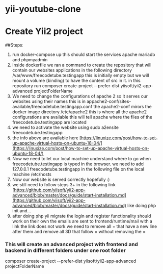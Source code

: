 # yii-youtube-clone

# Create Yii2 project

##Steps:
1. run docker-compose up this should start the services apache mariadb and phpmyadmin
2. inside dockerfile we ran a command to create the repository that will contain our websites applications in the following directory /var/www/freecodetube.testingapp this is initially empty but we will mount a volume (binding) to have the content of src in it. in this repository run composer create-project --prefer-dist yiisoft/yii2-app-advanced projectFolderName
3. We need to change the configurations of apache 2 so it serves our websites using their names this is in appache2-conf/sites-available/freecodetube.testingapp.conf the apache2-conf mirors the docker image directory /etc/apache2 this is where all the apache2 configurations are available this will tell apache where the files of the freecodetube.testingapp are located
4. we need to activate the website using sudo a2ensite freecodetube.testingapp
5. the info above are available here [https://linuxize.com/post/how-to-set-up-apache-virtual-hosts-on-ubuntu-18-04/](https://linuxize.com/post/how-to-set-up-apache-virtual-hosts-on-ubuntu-18-04/)
6. Now we need to let our local machine understand where to go when freecodetube.testingapp is typed in the browser. we need to add 127.0.0.1 freecodetube.testingapp in the following file on the local machine /etc/hosts
7. Now our website is served correctly hopefully :)
8. we still need to follow steps 3+ in the following link [https://github.com/yiisoft/yii2-app-advanced/blob/master/docs/guide/start-installation.md](https://github.com/yiisoft/yii2-app-advanced/blob/master/docs/guide/start-installation.md) like doing php init and...
9. after doing php yii migrate the login and register functionality should work on their own the emails are sent to frontend/runtime/mail with a link the link does not work we need to remove all = that have a new line after them and remove all 3D that follow = without removing the =

### This will create an advanced project with frontend and backend in different folders under one root folder
composer create-project --prefer-dist yiisoft/yii2-app-advanced projectFolderName
